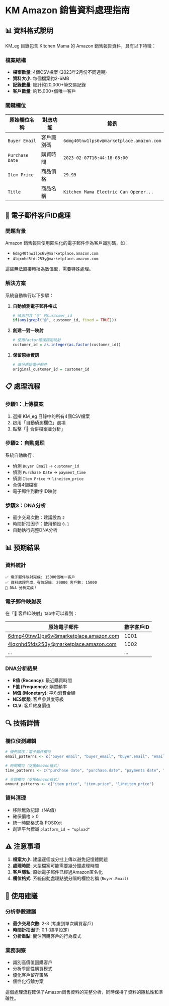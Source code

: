 # KM Amazon 銷售資料處理指南

## 📊 資料格式說明

KM_eg 目錄包含 Kitchen Mama 的 Amazon 銷售報告資料，具有以下特徵：

### 檔案結構
- **檔案數量**: 4個CSV檔案 (2023年2月份不同週期)
- **資料大小**: 每個檔案約2-6MB
- **記錄數量**: 總計約20,000+筆交易記錄
- **客戶數量**: 約15,000+個唯一客戶

### 關鍵欄位
| 原始欄位名稱 | 對應功能 | 範例 |
|-------------|---------|------|
| `Buyer Email` | 客戶識別碼 | `6dmg40tnw1lps6v@marketplace.amazon.com` |
| `Purchase Date` | 購買時間 | `2023-02-07T16:44:18-08:00` |
| `Item Price` | 商品價格 | `29.99` |
| `Title` | 商品名稱 | `Kitchen Mama Electric Can Opener...` |

## 🔧 電子郵件客戶ID處理

### 問題背景
Amazon 銷售報告使用匿名化的電子郵件作為客戶識別碼，如：
- `6dmg40tnw1lps6v@marketplace.amazon.com`
- `4lqxnhd5fds253y@marketplace.amazon.com`

這些無法直接轉換為數值型，需要特殊處理。

### 解決方案
系統自動執行以下步驟：

1. **自動偵測電子郵件格式**
   ```r
   # 偵測包含 "@" 的customer_id
   if(any(grepl("@", customer_id, fixed = TRUE)))
   ```

2. **創建一對一映射**
   ```r
   # 使用factor確保穩定映射
   customer_id = as.integer(as.factor(customer_id))
   ```

3. **保留原始資訊**
   ```r
   # 備份原始電子郵件
   original_customer_id = customer_id
   ```

## 📋 處理流程

### 步驟1：上傳檔案
1. 選擇 KM_eg 目錄中的所有4個CSV檔案
2. 啟用「自動偵測欄位」選項
3. 點擊「🚀 合併檔案並分析」

### 步驟2：自動處理
系統自動執行：
- 偵測 `Buyer Email` → `customer_id`
- 偵測 `Purchase Date` → `payment_time` 
- 偵測 `Item Price` → `lineitem_price`
- 合併4個檔案
- 電子郵件到數字ID映射

### 步驟3：DNA分析
- 最少交易次數：建議設為 `2`
- 時間折扣因子：使用預設 `0.1`
- 自動執行完整DNA分析

## 📊 預期結果

### 資料統計
```
✅ 電子郵件映射完成: 15000個唯一客戶
✅ 資料處理完成，有效記錄: 20000 客戶數: 15000
🧬 DNA 分析完成！
```

### 電子郵件映射表
在「📧 客戶ID映射」tab中可以看到：

| 原始電子郵件 | 數字客戶ID |
|-------------|-----------|
| 6dmg40tnw1lps6v@marketplace.amazon.com | 1001 |
| 4lqxnhd5fds253y@marketplace.amazon.com | 1002 |
| ... | ... |

### DNA分析結果
- **R值 (Recency)**: 最近購買時間
- **F值 (Frequency)**: 購買頻率
- **M值 (Monetary)**: 平均消費金額
- **NES狀態**: 客戶參與度等級
- **CLV**: 客戶終身價值

## 🔍 技術詳情

### 欄位偵測邏輯
```r
# 優先順序：電子郵件欄位
email_patterns <- c("buyer email", "buyer_email", "buyer.email", "email")

# 時間欄位（支援Amazon格式）
time_patterns <- c("purchase date", "purchase.date", "payments date", "payments.date")

# 金額欄位（支援Amazon格式）
amount_patterns <- c("item price", "item.price", "lineitem_price")
```

### 資料清理
- 移除無效記錄（NA值）
- 確保價格 > 0
- 統一時間格式為 POSIXct
- 創建平台標識 `platform_id = "upload"`

## ⚠️ 注意事項

1. **檔案大小**: 建議逐個或分批上傳以避免記憶體問題
2. **處理時間**: 大型檔案可能需要幾分鐘處理時間
3. **客戶隱私**: 原始電子郵件已經過Amazon匿名化
4. **欄位格式**: 系統自動處理點號分隔的欄位名稱 (`Buyer.Email`)

## 🎯 使用建議

### 分析參數建議
- **最少交易次數**: 2-3 (考慮到單次購買客戶)
- **時間折扣因子**: 0.1 (標準設定)
- **分析重點**: 關注回購客戶的行為模式

### 業務洞察
- 識別高價值回購客戶
- 分析季節性購買模式
- 優化客戶留存策略
- 個性化行銷方案

這個處理流程確保了Amazon銷售資料的完整分析，同時保持了資料的隱私性和準確性。 